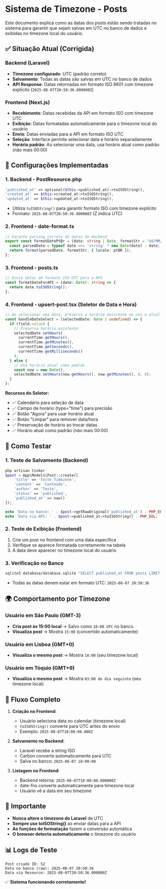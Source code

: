 # Sistema de Timezone - Posts

Este documento explica como as datas dos posts estão sendo tratadas no sistema para garantir que sejam salvas em UTC no banco de dados e exibidas no timezone local do usuário.

## ✅ Situação Atual (Corrigida)

### Backend (Laravel)
- **Timezone configurado**: UTC (padrão correto)
- **Salvamento**: Todas as datas são salvas em UTC no banco de dados
- **API Response**: Datas retornadas em formato ISO 8601 com timezone explícito (`2025-08-07T20:50:36.000000Z`)

### Frontend (Next.js)
- **Recebimento**: Datas recebidas da API em formato ISO com timezone UTC
- **Exibição**: Datas formatadas automaticamente para o timezone local do usuário
- **Envio**: Datas enviadas para a API em formato ISO UTC
- **Seleção**: Interface permite selecionar data e horário separadamente
- **Horário padrão**: Ao selecionar uma data, usa horário atual como padrão (não mais 00:00)

## 🔧 Configurações Implementadas

### 1. Backend - PostResource.php
```php
'published_at' => optional($this->published_at)->toISOString(),
'created_at' => $this->created_at->toISOString(),
'updated_at' => $this->updated_at->toISOString(),
```
- Utiliza `toISOString()` para garantir formato ISO com timezone explícito
- Formato: `2025-08-07T20:50:36.000000Z` (Z indica UTC)

### 2. Frontend - date-format.ts
```typescript
// Garante parsing correto de datas do backend
export const formatDatePtBr = (date: string | Date, formatStr = "dd/MM/yyyy") => {
  const parsedDate = typeof date === 'string' ? new Date(date) : date;
  return format(parsedDate, formatStr, { locale: ptBR });
};
```

### 3. Frontend - posts.ts
```typescript
// Envia datas em formato ISO UTC para a API
const formatDateForAPI = (date: Date): string => {
  return date.toISOString();
};
```

### 4. Frontend - upsert-post.tsx (Seletor de Data e Hora)
```typescript
// Ao selecionar uma data, preserva o horário existente ou usa o atual
const handleDateSelect = (selectedDate: Date | undefined) => {
  if (field.value) {
    // Preserva horário existente
    selectedDate.setHours(
      currentTime.getHours(),
      currentTime.getMinutes(),
      currentTime.getSeconds(),
      currentTime.getMilliseconds()
    );
  } else {
    // Usa horário atual como padrão
    const now = new Date();
    selectedDate.setHours(now.getHours(), now.getMinutes(), 0, 0);
  }
};
```

**Recursos do Seletor:**
- ✅ Calendário para seleção de data
- ✅ Campo de horário (type="time") para precisão
- ✅ Botão "Agora" para usar horário atual
- ✅ Botão "Limpar" para remover data/hora
- ✅ Preservação de horário ao trocar datas
- ✅ Horário atual como padrão (não mais 00:00)

## 🧪 Como Testar

### 1. Teste de Salvamento (Backend)
```php
php artisan tinker
$post = App\Models\Post::create([
    'title' => 'Teste Timezone',
    'content' => 'Conteúdo',
    'author' => 'Teste',
    'status' => 'published',
    'published_at' => now()
]);

echo 'Data no banco: ' . $post->getRawOriginal('published_at') . PHP_EOL;
echo 'Data via API: ' . $post->published_at->toISOString() . PHP_EOL;
```

### 2. Teste de Exibição (Frontend)
1. Crie um post no frontend com uma data específica
2. Verifique se aparece formatada corretamente na tabela
3. A data deve aparecer no timezone local do usuário

### 3. Verificação no Banco
```bash
sqlite3 database/database.sqlite "SELECT published_at FROM posts LIMIT 5;"
```
- Todas as datas devem estar em formato UTC: `2025-08-07 20:50:36`

## 🌍 Comportamento por Timezone

### Usuário em São Paulo (GMT-3)
- **Cria post às 15:00 local** → Salvo como `18:00 UTC` no banco
- **Visualiza post** → Mostra `15:00` (convertido automaticamente)

### Usuário em Lisboa (GMT+0)
- **Visualiza o mesmo post** → Mostra `18:00` (seu timezone local)

### Usuário em Tóquio (GMT+9)
- **Visualiza o mesmo post** → Mostra `03:00 do dia seguinte` (seu timezone local)

## 📝 Fluxo Completo

1. **Criação no Frontend**:
   - Usuário seleciona data no calendar (timezone local)
   - `toISOString()` converte para UTC antes do envio
   - Exemplo: `2025-08-07T18:00:00.000Z`

2. **Salvamento no Backend**:
   - Laravel recebe a string ISO
   - Carbon converte automaticamente para UTC
   - Salva no banco: `2025-08-07 18:00:00`

3. **Listagem no Frontend**:
   - Backend retorna: `2025-08-07T18:00:00.000000Z`
   - date-fns converte automaticamente para timezone local
   - Usuário vê a data em seu timezone

## 🚨 Importante

- **Nunca altere o timezone do Laravel** de UTC
- **Sempre use toISOString()** ao enviar datas para a API
- **As funções de formatação** fazem a conversão automática
- **O browser detecta automaticamente** o timezone do usuário

## 📊 Logs de Teste

```
Post criado ID: 52
Data no banco (raw): 2025-08-07 20:50:36
Data via Resource: 2025-08-07T20:50:36.000000Z
```

✅ **Sistema funcionando corretamente!**
